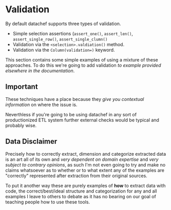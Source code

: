 # Validation

By default datachef supports three types of validation.

- Simple selection assertions (`assert_one()`, `assert_len()`, `assert_single_row()`, `assert_single_clumn()`
- Validation via the `<selection>.valdiation()` method.
- Validation via the `Column(validation=)` keyword.

This section contains some simple examples of using a mixture of these approaches. To do this we're going to add validation _to example provided elsewhere in the documentation_.

## Important

These techniques have a place because they _give you contextual information_ on where the issue is.

Neverthless if you're going to be using datachef in any sort of productionized ETL system further external checks would be typical and probably wise.

## Data Disclaimer

Precisely how to correctly extract, dimension and categorize extracted data is an art all of its own and _very dependent on domain expertise_ and _very subject to contrary opinions_, as such I'm not even going to try and make no claims whatsoever as to whether or to what extent any of the examples are "correctly" represented after extraction from their original sources.

To put it another way these are purely examples of **how** to extract data with code, the correct/best/ideal structure and categorization for any and all examples I leave to others to debate as it has no bearing on our goal of teaching people how to use these tools.